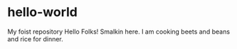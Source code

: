 # hello-world
My foist repository
Hello Folks!
Smalkin here. I am cooking beets and beans and rice for dinner. 
